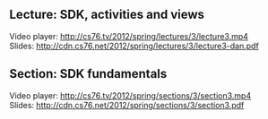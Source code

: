 ## Lecture: SDK, activities and views

Video player: <http://cs76.tv/2012/spring/lectures/3/lecture3.mp4>  
Slides: <http://cdn.cs76.net/2012/spring/lectures/3/lecture3-dan.pdf>

## Section: SDK fundamentals

Video player: <http://cs76.tv/2012/spring/sections/3/section3.mp4>  
Slides: <http://cdn.cs76.net/2012/spring/sections/3/section3.pdf>
